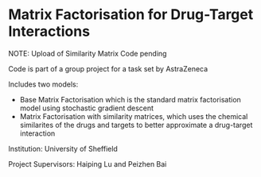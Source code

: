 # Matrix Factorisation for Drug-Target Interactions

NOTE: Upload of Similarity Matrix Code pending

Code is part of a group project for a task set by AstraZeneca

Includes two models:
- Base Matrix Factorisation which is the standard matrix factorisation model using stochastic gradient descent
- Matrix Factorisation with similarity matrices, which uses the chemical similarites of the drugs and targets to better approximate a drug-target interaction

Institution: University of Sheffield

Project Supervisors: Haiping Lu and Peizhen Bai
